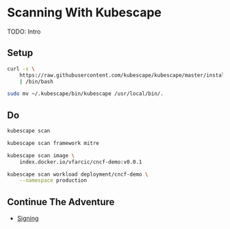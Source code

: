 # Scanning With Kubescape

TODO: Intro

## Setup

```bash
curl -s \
    https://raw.githubusercontent.com/kubescape/kubescape/master/install.sh \
    | /bin/bash

sudo mv ~/.kubescape/bin/kubescape /usr/local/bin/.
```

## Do

```bash
kubescape scan

kubescape scan framework mitre

kubescape scan image \
    index.docker.io/vfarcic/cncf-demo:v0.0.1

kubescape scan workload deployment/cncf-demo \
    --namespace production
```

## Continue The Adventure

* [Signing](../signing/README.md)
